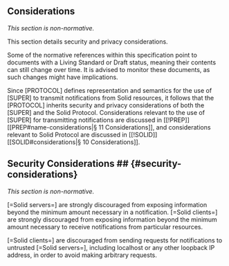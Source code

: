 <h2 id="considerations" class="no-num">
  Considerations
</h2>

*This section is non-normative.*

This section details security and privacy considerations.

Some of the normative references within this specification point to documents with a Living Standard or Draft status, meaning their contents can still change over time. It is advised to monitor these documents, as such changes might have implications.

Since [PROTOCOL] defines representation and semantics for the use of [SUPER] to transmit notifications from Solid resources, it follows that the [PROTOCOL] inherits security and privacy considerations of both the [SUPER] and the Solid Protocol. Considerations relevant to the use of [SUPER] for transmitting notifications are discussed in [[!PREP]] [[PREP#name-considerations|§ 11 Considerations]], and considerations relevant to Solid Protocol are discussed in  [[!SOLID]] [[SOLID#considerations|§ 10 Considerations]].

## Security Considerations ## {#security-considerations}

*This section is non-normative.*

[=Solid servers=] are strongly discouraged from exposing information beyond the minimum amount necessary in a notification. [=Solid clients=] are strongly discouraged from exposing information beyond the minimum amount necessary to receive notifications from particular resources.

[=Solid clients=] are discouraged from sending requests for notifications to untrusted [=Solid servers=], including localhost or any other loopback IP address, in order to avoid making arbitrary requests.
